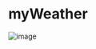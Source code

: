 # myWeather
![image](https://user-images.githubusercontent.com/23321638/41618997-af02c986-73d2-11e8-9fc0-92fd1932537f.png)
